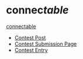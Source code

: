 # connec*table*  

[connectable](https://github.com/CarlBoneri/connectable)

+  [Contest Post](https://blog.rstudio.com/2020/09/15/announcing-the-2020-rstudio-table-contest/)  
+  [Contest Submission Page]()  
+  [Contest Entry](https://community.rstudio.com/w/table-contest/steps/step_1)  


